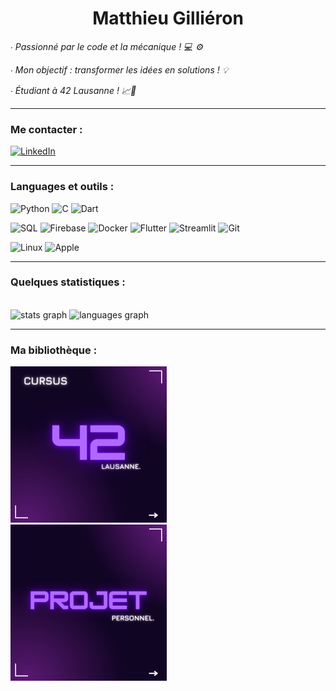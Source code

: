 <h1 align="center">Matthieu Gilliéron</h1>

<p><i>∙ Passionné par le code et la mécanique ! 💻 ⚙️</i></p>
<p><i>∙ Mon objectif : transformer les idées en solutions ! 💡</i></p>
<p><i>∙ Étudiant à 42 Lausanne ! 📈🚀</i></p>

---

### Me contacter :
[![LinkedIn](https://img.shields.io/badge/LinkedIn-%230077B5.svg?logo=linkedin&logoColor=white)](https://linkedin.com/in/matthieu-gillieron-developer)

---

### Languages et outils :

![Python](https://img.shields.io/badge/-Python-000?&logo=Python)
![C](https://img.shields.io/badge/-C-000?&logo=C)
![Dart](https://img.shields.io/badge/-Dart-000?&logo=Dart)

![SQL](https://img.shields.io/badge/-SQL-000?&logo=MySQL)
![Firebase](https://img.shields.io/badge/-Firebase-000?&logo=Firebase)
![Docker](https://img.shields.io/badge/-Docker-000?&logo=Docker)
![Flutter](https://img.shields.io/badge/-Flutter-000?&logo=Flutter)
![Streamlit](https://img.shields.io/badge/-Streamlit-000?&logo=Streamlit)
![Git](https://img.shields.io/badge/-Git-000?&logo=Git&logoColor=F05032)

![Linux](https://img.shields.io/badge/-Linux-000?&logo=Linux)
![Apple](https://img.shields.io/badge/-Apple-000?&logo=Apple)

---

### Quelques statistiques :

<br clear="both">

<div align="left">
  <img src="https://github-readme-stats.vercel.app/api?username=MatthieuGillieron&hide_title=false&hide_rank=false&show_icons=true&include_all_commits=false&count_private=true&disable_animations=false&theme=swift&locale=fr&hide_border=true&order=1&custom_title=Statistiques%20Github%20Matthieu%20Gilli%C3%A9ron%20:" height="165" alt="stats graph"  />
  <img src="https://github-readme-stats.vercel.app/api/top-langs?username=MatthieuGillieron&locale=fr&hide_title=false&layout=compact&card_width=320&langs_count=5&theme=swift&hide_border=true&order=2" height="165" alt="languages graph"  />
</div>

---

### Ma bibliothèque :

<div align="left">
    <a href="https://example.com/cursus-projects" target="_blank">
        <img src="images/42.png" alt="Projets Cursus" style="width: 250px; height: auto; display: inline; border: 20; margin-right: 80px;">
    </a>
    <a href="https://example.com/personal-projects" target="_blank">
        <img src="images/projet.png" alt="Projets Perso" style="width: 250px; height: auto; display: inline; border: 70;">
    </a>
</div>